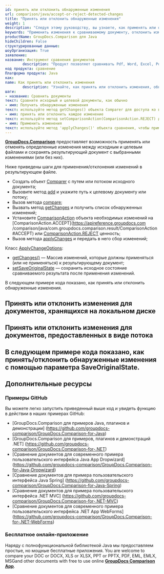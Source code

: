 ```yaml
---
id: принять или отклонить обнаруженные изменения
url: comparison/java/accept-or-reject-detected-changes
title: "Принять или отклонить обнаруженные изменения"
weight: 1
description: "Следуя этому руководству, вы узнаете, как применять или отменять изменения, обнаруженные в процессе сравнения документов, с помощью GroupDocs.Comparison for Java API."
keywords: "Применить изменения к сравниваемому документу, отклонить изменения сравнения, изменения сравнения документов"
productName: GroupDocs.Comparison для Java
hideChildren: False
структурированные данные:
шоуОрганизация: True
заявление:
название: Инструмент сравнения документов
        description: "Продукт позволяет сравнивать Pdf, Word, Excel, PowerPoint, AutoCad, Image, Code и многие другие форматы файлов. API сравнения также поддерживает принятие или отклонение изменений, извлечение информации о документе и создание отчета о сравнении."
код продукта: сравнение
Платформа продукта: Java
как:
name: Как принять или отклонить изменения
        description: "Узнайте, как принять или отклонить изменения, обнаруженные путем сравнения"
шаги:
- название: Сравнить документы
текст: Сравните исходный и целевой документы, как обычно
- имя: Получить обнаруженные изменения
текст: используйте метод getChanges() объекта Comparer для доступа ко всем обнаруженным изменениям
- имя: принять или отклонить каждое изменение
текст: используйте метод setComparisonAction(ComparisonAction.REJECT) для принятия или отклонения каждого изменения.
- имя: Применить изменения
текст: используйте метод 'applyChanges()' объекта сравнения, чтобы применить изменения
---
```

**[GroupDocs.Comparison](https://products.groupdocs.com/comparison/java)** предоставляет возможность применять или отменять определенные изменения между исходным и целевым файлами и сохранять результирующий документ с выбранными изменениями (или без них).

Ниже приведены шаги для применения/отклонения изменений в результирующем файле.

* Создать объект [Comparer](https://apireference.groupdocs.com/comparison/java/com.groupdocs.comparison/Comparer) с путем или потоком исходного документа;
* Вызовите метод [add](https://apireference.groupdocs.com/comparison/java/com.groupdocs.comparison/Comparer#add(java.lang.String)) и укажите путь к целевому документу или потоку;
* Вызов метода [compare](https://apireference.groupdocs.com/comparison/java/com.groupdocs.comparison/Comparer#compare(java.lang.String));
* Вызвать метод [getChanges](https://apireference.groupdocs.com/comparison/java/com.groupdocs.comparison/Comparer#getChanges()) и получить список обнаруженных изменений;
* Установите [ComparisonAction](https://apireference.groupdocs.com/comparison/java/com.groupdocs.comparison.result/ComparisonAction) объекта необходимых изменений на [ComparisonAction.ACCEPT](https://apireference.groupdocs.com /comparison/java/com.groupdocs.comparison.result/ComparisonAction#ACCEPT) или [ComparisonAction.REJECT](https://apireference.groupdocs.com/comparison/java/com.groupdocs.comparison.result/ComparisonAction#REJECT) ценность;
* Вызов метода [applyChanges](https://apireference.groupdocs.com/comparison/java/com.groupdocs.comparison/Comparer#applyChanges(java.io.OutputStream,%20com.groupdocs.comparison.options.ApplyChangeOptions)) и передать в него сбор изменений;

Класс [ApplyChangeOptions](https://apireference.groupdocs.com/comparison/java/com.groupdocs.comparison.options/ApplyChangeOptions):

* [getChanges()](https://apireference.groupdocs.com/comparison/java/com.groupdocs.comparison.options/ApplyChangeOptions#getChanges()) — Массив изменений, которые должны применяться (или не применяться) к результирующему документ;
* [setSaveOriginalState](https://apireference.groupdocs.com/comparison/java/com.groupdocs.comparison.options/ApplyChangeOptions#setSaveOriginalState()) — сохранить исходное состояние сравниваемого результата после применения изменений.

В следующем примере кода показано, как принять или отклонить обнаруженные изменения.

## Принять или отклонить изменения для документов, хранящихся на локальном диске

<script src="https://gist.github.com/groupdocs-comparison-gists/c3d730c6ae104b20c9a71743bd648776.js"></script>

## Принять или отклонить изменения для документов, предоставленных в виде потока

<script src="https://gist.github.com/groupdocs-comparison-gists/2b802b7d8e6d4ebe9d12ff4d7390dbf2.js"></script>

## В следующем примере кода показано, как принять/отклонить обнаруженные изменения с помощью параметра SaveOriginalState.

<script src="https://gist.github.com/groupdocs-comparison-gists/9b7f737eba537c3e9916568dce25441c.js"></script>

## Дополнительные ресурсы
### Примеры GitHub
Вы можете легко запустить приведенный выше код и увидеть функцию в действии в наших примерах GitHub:
* [GroupDocs.Comparison для примеров Java, плагинов и демонстрации] (https://github.com/groupdocs-comparison/GroupDocs.Comparison-for-Java)
* [GroupDocs.Comparison для примеров, плагинов и демонстраций .NET] (https://github.com/groupdocs-comparison/GroupDocs.Comparison-for-.NET)
* [Сравнение документов для современного примера пользовательского интерфейса Java App Dropwizard] (https://github.com/groupdocs-comparison/GroupDocs.Comparison-for-Java-Dropwizard)
* [Сравнение документов для примера пользовательского интерфейса Java Spring] (https://github.com/groupdocs-comparison/GroupDocs.Comparison-for-Java-Spring)
* [Сравнение документов для примера пользовательского интерфейса .NET MVC] (https://github.com/groupdocs-comparison/GroupDocs.Comparison-for-.NET-MVC)
* [Сравнение документов для современного примера пользовательского интерфейса .NET App WebForms] (https://github.com/groupdocs-comparison/GroupDocs.Comparison-for-.NET-WebForms)
    


### Бесплатное онлайн-приложение
Наряду с полнофункциональной библиотекой Java мы предоставляем простые, но мощные бесплатные приложения.
You are welcome to compare your DOC or DOCX, XLS or XLSX, PPT or PPTX, PDF, EML, EMLX, MSGand other documents with free to use online **[GroupDocs Comparison App](https://products.groupdocs.app/comparison)**.
